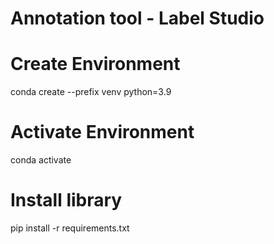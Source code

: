 # Annotation tool - Label Studio

# Create Environment
conda create --prefix venv python=3.9

# Activate Environment
conda activate <environment path>

# Install library
pip install -r requirements.txt
